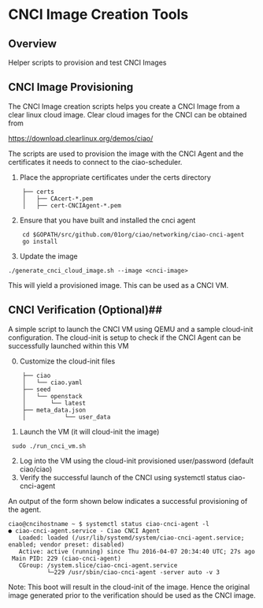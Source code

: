 # CNCI Image Creation Tools #

## Overview ##

Helper scripts to provision and test CNCI Images

## CNCI Image Provisioning ##

The CNCI Image creation scripts helps you create a CNCI Image from
a clear linux cloud image. Clear cloud images for the CNCI can be obtained from

https://download.clearlinux.org/demos/ciao/

The scripts are used to provision the image with the CNCI Agent and
the certificates it needs to connect to the ciao-scheduler.

1. Place the appropriate certificates under the certs directory

```
	├── certs
	│   ├── CAcert-*.pem
	│   ├── cert-CNCIAgent-*.pem
```

2. Ensure that you have built and installed the cnci agent
```
	cd $GOPATH/src/github.com/01org/ciao/networking/ciao-cnci-agent
   	go install
```
3. Update the image
```
./generate_cnci_cloud_image.sh --image <cnci-image>
```

This will yield a provisioned image. This can be used as a CNCI VM.

## CNCI Verification (Optional)##

A simple script to launch the CNCI VM using QEMU and a sample cloud-init
configuration. The cloud-init is setup to check if the CNCI Agent can
be successfully launched within this VM

0. Customize the cloud-init files

```
	├── ciao
	│   └──	ciao.yaml
	├── seed
	│   └── openstack
	│       └── latest
	├── meta_data.json
	│           └── user_data
```

1. Launch the VM (it will cloud-init the image)

```
 sudo ./run_cnci_vm.sh
```
2. Log into the VM using the cloud-init provisioned user/password (default ciao/ciao)
3. Verify the successful launch of the CNCI using
   systemctl status ciao-cnci-agent

An output of the form shown below indicates a successful provisioning of
the agent.

```
ciao@cncihostname ~ $ systemctl status ciao-cnci-agent -l
● ciao-cnci-agent.service - Ciao CNCI Agent
   Loaded: loaded (/usr/lib/systemd/system/ciao-cnci-agent.service; enabled; vendor preset: disabled)
   Active: active (running) since Thu 2016-04-07 20:34:40 UTC; 27s ago
 Main PID: 229 (ciao-cnci-agent)
   CGroup: /system.slice/ciao-cnci-agent.service
           └─229 /usr/sbin/ciao-cnci-agent -server auto -v 3
```

Note: This boot will result in the cloud-init of the image. Hence the original
image generated prior to the verification should be used as the CNCI image.
